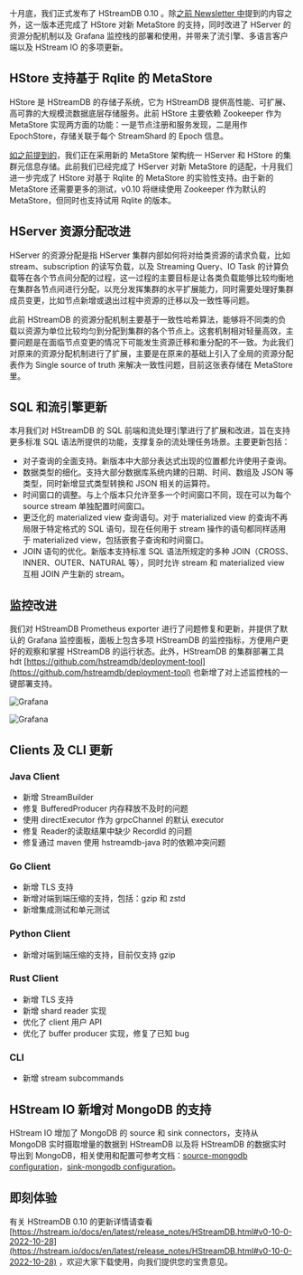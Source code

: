 十月底，我们正式发布了 HStreamDB 0.10 。除[之前 Newsletter 中](https://hstream.io/zh/blog/hstreamdb-newsletter-202209)提到的内容之外，这一版本还完成了 HStore 对新 MetaStore 的支持，同时改进了 HServer 的资源分配机制以及 Grafana 监控栈的部署和使用，并带来了流引擎、多语言客户端以及 HStream IO 的多项更新。

## HStore 支持基于 Rqlite 的 MetaStore

HStore 是 HStreamDB 的存储子系统，它为 HStreamDB 提供高性能、可扩展、高可靠的大规模流数据底层存储服务。此前 HStore 主要依赖 Zookeeper 作为 MetaStore 实现两方面的功能：一是节点注册和服务发现，二是用作 EpochStore，存储关联于每个 StreamShard 的 Epoch 信息。

[如之前提到的](https://hstream.io/zh/blog/hstreamdb-newsletter-202209)，我们正在采用新的 MetaStore 架构统一 HServer 和 HStore 的集群元信息存储。此前我们已经完成了 HServer 对新 MetaStore 的适配，十月我们进一步完成了 HStore 对基于 Rqlite 的 MetaStore 的实验性支持。由于新的 MetaStore 还需要更多的测试，v0.10 将继续使用 Zookeeper 作为默认的 MetaStore，但同时也支持试用 Rqlite 的版本。

## HServer 资源分配改进

HServer 的资源分配是指 HServer 集群内部如何将对给类资源的请求负载，比如 stream、subscription 的读写负载，以及 Streaming Query、IO Task 的计算负载等在各个节点间分配的过程，这一过程的主要目标是让各类负载能够比较均衡地在集群各节点间进行分配，以充分发挥集群的水平扩展能力，同时需要处理好集群成员变更，比如节点新增或退出过程中资源的迁移以及一致性等问题。

此前 HStreamDB 的资源分配机制主要基于一致性哈希算法，能够将不同类的负载以资源为单位比较均匀到分配到集群的各个节点上。这套机制相对轻量高效，主要问题是在面临节点变更的情况下可能发生资源迁移和重分配的不一致。为此我们对原来的资源分配机制进行了扩展，主要是在原来的基础上引入了全局的资源分配表作为 Single source of truth 来解决一致性问题，目前这张表存储在 MetaStore 里。

## SQL 和流引擎更新

本月我们对 HStreamDB 的 SQL 前端和流处理引擎进行了扩展和改进，旨在支持更多标准 SQL 语法所提供的功能，支撑复杂的流处理任务场景。主要更新包括：

- 对子查询的全面支持。新版本中大部分表达式出现的位置都允许使用子查询。
- 数据类型的细化。支持大部分数据库系统内建的日期、时间、数组及 JSON 等类型，同时新增显式类型转换和 JSON 相关的运算符。
- 时间窗口的调整。与上个版本只允许至多一个时间窗口不同，现在可以为每个 source stream 单独配置时间窗口。
- 更泛化的 materialized view 查询语句。对于 materialized view 的查询不再局限于特定格式的 SQL 语句，现在任何用于 stream 操作的语句都同样适用于 materialized view，包括嵌套子查询和时间窗口。
- JOIN 语句的优化。新版本支持标准 SQL 语法所规定的多种 JOIN（CROSS、INNER、OUTER、NATURAL 等），同时允许 stream 和 materialized view 互相 JOIN 产生新的 stream。

## 监控改进

我们对 HStreamDB Prometheus exporter 进行了问题修复和更新，并提供了默认的 Grafana 监控面板，面板上包含多项 HStreamDB 的监控指标，方便用户更好的观察和掌握 HStreamDB 的运行状态。此外，HStreamDB 的集群部署工具 hdt [https://github.com/hstreamdb/deployment-tool](https://github.com/hstreamdb/deployment-tool)  也新增了对上述监控栈的一键部署支持。

![Grafana](https://assets.emqx.com/images/20ceea8d2c4a11e7e77efeae4a9f7607.png)

![Grafana](https://assets.emqx.com/images/5c07811720dbafe23dae15ad5990ebd6.png)

## Clients 及 CLI 更新

### Java Client

- 新增 StreamBuilder
- 修复 BufferedProducer 内存释放不及时的问题
- 使用 directExecutor 作为 grpcChannel 的默认 executor
- 修复 Reader的读取结果中缺少 RecordId 的问题
- 修复通过 maven 使用 hstreamdb-java 时的依赖冲突问题

### Go Client

- 新增 TLS 支持
- 新增对端到端压缩的支持，包括：gzip 和 zstd
- 新增集成测试和单元测试

### Python Client

- 新增对端到端压缩的支持，目前仅支持 gzip

### Rust Client

- 新增 TLS 支持
- 新增 shard reader 实现
- 优化了 client 用户 API
- 优化了 buffer producer 实现，修复了已知 bug

### CLI

- 新增 stream subcommands

## HStream IO 新增对 MongoDB 的支持

HStream IO 增加了 MongoDB 的 source 和 sink connectors，支持从 MongoDB 实时摄取增量的数据到 HStreamDB 以及将 HStreamDB 的数据实时导出到 MongoDB，相关使用和配置可参考文档：[source-mongodb configuration](https://github.com/hstreamdb/hstream-connectors/blob/main/docs/specs/source_mongodb_spec.md)，[sink-mongodb configuration](https://github.com/hstreamdb/hstream-connectors/blob/main/docs/specs/sink_mongodb_spec.md)。

## 即刻体验

有关 HStreamDB 0.10 的更新详情请查看 [https://hstream.io/docs/en/latest/release_notes/HStreamDB.html#v0-10-0-2022-10-28](https://hstream.io/docs/en/latest/release_notes/HStreamDB.html#v0-10-0-2022-10-28) ，欢迎大家下载使用，向我们提供您的宝贵意见。
